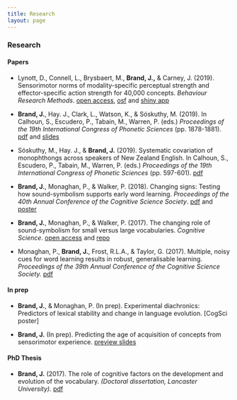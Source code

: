 ```yaml
---
title: Research
layout: page
---
```


### Research

<!-- 
#### Online Tutorials

* [Introduction to data exploration and visualisation in R](https://jamesbrandscience.github.io/LASS_workshop_ggplot2/Day_2.html)
 -->

#### Papers

* Lynott, D., Connell, L., Brysbaert, M., **Brand, J.,** & Carney, J. (2019). Sensorimotor norms of modality-specific perceptual strength and effector-specific action strength for 40,000 concepts. _Behaviour Research Methods_. [open access](https://link.springer.com/article/10.3758/s13428-019-01316-z), [osf](http://osf.io/7emr6/) and [shiny app](https://embodiedcognitionlab.shinyapps.io/sensorimotor_norms/)

* **Brand, J.**, Hay. J., Clark, L., Watson, K., & Sóskuthy, M. (2019). In Calhoun, S., Escudero, P., Tabain, M., Warren, P. (eds.) _Proceedings of the 19th International Congress of Phonetic Sciences_ (pp. 1878-1881). [pdf](https://icphs2019.org/icphs2019-fullpapers/pdf/full-paper_952.pdf) and [slides](https://tinyurl.com/icphs-covar)

* Sóskuthy, M., Hay. J., & **Brand, J.** (2019). Systematic covariation of monophthongs across speakers of New Zealand English. In Calhoun, S., Escudero, P., Tabain, M., Warren, P. (eds.) _Proceedings of the 19th International Congress of Phonetic Sciences_ (pp. 597-601). [pdf](https://icphs2019.org/icphs2019-fullpapers/pdf/full-paper_954.pdf)

* **Brand, J.**, Monaghan, P., & Walker, P. (2018). Changing signs: Testing how sound-symbolism supports early word learning. _Proceedings of the 40th Annual Conference of the Cognitive Science Society_. [pdf](http://eprints.lancs.ac.uk/125208/1/Brand_31_01_2018_final.pdf) and [poster](https://jamesbrandscience.github.io/assets/Brand_Monaghan_Walker_CogSci_18.pdf)

* **Brand, J.**, Monaghan, P., & Walker, P. (2017). The changing role of sound-symbolism for small versus large vocabularies. _Cognitive Science_. [open access](http://onlinelibrary.wiley.com/doi/10.1111/cogs.12565/full) and [repo](https://github.com/jamesbrandscience/Brand_Monaghan_Walker_17)

* Monaghan, P., **Brand, J.**, Frost, R.L.A., & Taylor, G. (2017). Multiple, noisy cues for word learning results in robust, generalisable learning. _Proceedings of the 39th Annual Conference of the Cognitive Science Society._
[pdf](http://www.lancaster.ac.uk/staff/monaghan/papers/monaghan_brand_frost_taylor_17_cogsciconf.pdf)

#### In prep

* **Brand, J.**, & Monaghan, P. (In prep). Experimental diachronics: Predictors of lexical stability and change in language evolution. [CogSci poster]

* **Brand, J.** (In prep). Predicting the age of acquisition of concepts from sensorimotor experience. [preview slides](https://jamesbrandscience.github.io/assets/LuCiD_090718.pdf)

#### PhD Thesis

* **Brand, J.** (2017). The role of cognitive factors on the development and evolution of the vocabulary. _(Doctoral dissertation, Lancaster University)._
[pdf](http://eprints.lancs.ac.uk/123794/1/2018BrandPhD.pdf)

<!-- 
#### Selected Talks

* **Brand, J.**, (2017, November). Using Amazon’s Mechanical Turk for online data collection. Talk presented at _Lancaster University New Tricks_, Lancaster University, UK.
[slides](https://jamesbrandscience.github.io/assets/MTurk_new_tricks_161117.pdf)

* **Brand, J.**, & Monaghan, P. (2016, May). Predictors of lexical stability in an artificially learnt language. Talk presented at _Psycholinguistics in Flanders_, Antwerp, Belgium.
[slides](https://jamesbrandscience.github.io/assets/PiF_JB_270516.pdf)

* **Brand, J.**, Monaghan, P., & Walker, P. (2015, June). The changing role of form-to-meaning mappings for the growing vocabulary. Invited talk to the _Phonetics Reading Group_. Lancaster University, UK.
[slides](https://jamesbrandscience.github.io/assets/Phonetics_Lab_261015.pdf)

#### Posters

* **Brand, J.**, & Monaghan, P. (2016). Predictors of lexical stability in an artificially learnt language. Poster presented at the _38th Annual Conference of the Cognitive Science Society_. Philadelphia, PA.
[pdf](https://jamesbrandscience.github.io/assets/CogSci_poster_JB_final.pdf)

* **Brand, J.**, Monaghan, P., & Walker, P. (2015, January). The changing influence of form-meaning mappings during vocabulary development. Poster presented at the _Experimental Psychology Society London Meeting_. London, UK.
[pdf](https://jamesbrandscience.github.io/assets/EPS_conference_2015.pdf)
 -->
